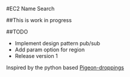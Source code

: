 #EC2 Name Search

##This is work in progress

##TODO
*   Implement design pattern pub/sub
*   Add param option for region
*   Release version 1

Inspired by the python based [Pigeon-droppings](https://github.com/jujhars13/pigeon-droppings "Pigeon Droppings")
